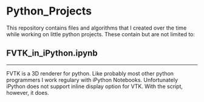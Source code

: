 # Python_Projects
This repository contains files and algorithms that I created over the time while working on little python projects. These contain but are not limited to:

## FVTK_in_iPython.ipynb
---------------------
FVTK is a 3D renderer for python. Like probably most other python programmers I work regulary with iPython Notebooks. Unfortunately iPython does not support inline display option for VTK. With the script, however, it does.
